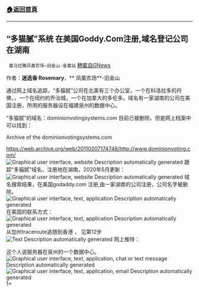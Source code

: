 ###  [:house:返回首頁](https://github.com/ourhimalayas/txt)
---

## “多猫腻”系统 在美国Goddy.Com注册,域名登记公司在湖南
` 喜马拉雅凤凰农场–旧金山-金喜站` [轉載自GNews](https://gnews.org/zh-hans/592081/)

作者：**迷迭香 Rosemary**，** 凤凰农场**-旧金山

通过网上域名追踪，“多猫腻”公司在北美有三个办公室，一个在科洛拉多的丹佛，，一个在纽约的乔治城，一个在加拿大的多伦多。域名有一家湖南的公司在美国注册，所用的服务器设在福建泉州的数据中心。

“多猫腻”的域名：dominionvotingsystems.com 目前已被删除。但是网上档案中可以找到：

Archive of the dominionvotingsystems.com

https://web.archive.org/web/20110207174748/http://www.dominionvoting.com/
![Graphical user interface, website
Description automatically generated](https://lh4.googleusercontent.com/wKSarosOXUKCrC5kMbZjYPPtfq6S1n5qAIL9niAezU-CMoee40IKA1MVcrGXAMxojafKoLAsUHw_y2s_H39iKWhoFUBvEkaR9f_VCQcElZ8a9XNpBd-NIW7K54GtAed_QH6JvF0)
跟踪“多猫腻”域名，注册地在湖南，2020年5月更新：
![Graphical user interface, website
Description automatically generated](https://lh4.googleusercontent.com/bsKpBBfdVeekAz56nOAKO_5KbgcreYmQJr9CsnbjHKv68LEdPPLId-QAsdBsTcCsV2YqzeAbIUT27ErkruzTYXW7ocT3_qhrXgjBJrXX--7Ugu20XHyu6DncUGjBhnm4V9BO4lY)
域名搜索结果，在美国godaddy.com 注册,由一家湖南的公司注册，公司名字被删除。
![Graphical user interface, text, application
Description automatically generated](https://lh5.googleusercontent.com/eSYFaeGHaJcYoO5tEUf6e9Gy2figDkV0Ph7jgWx4oLUyuv71BjaaZQesZ63rFoVVzP9wu7lAhi1elIiJrRCTNSnZNeCL0XKvAFtqUIsEV5FNPVmOFzBeine1l0C-tfnQefSIer8)
在美国的联系方式：
![Graphical user interface, text, application
Description automatically generated](https://lh6.googleusercontent.com/cLgHYE1FZV4F4klLCeVWhW5brGfQk8_QQBSEvVqIjxKEK0LuW3MNyOZ98RxyTx5Vow2hkqKQD54jPLvmkhP0s-Ncdua2SALgNYF1W4RkGfZ6_XvuVx5URTeyZu7XzfiPJaFkNSM)
从加州traceroute追随到香港 ， 见第12步
![Text
Description automatically generated](https://lh6.googleusercontent.com/LFAlXZRuiw6e7iu_2OxUMNkHlw4GQZSChrF2Vh1DWKABPaNbnuBQ4TYyHXNs47EJRANEXOiqtxaRR-JRXO6tOHeowj8GquKOsDpKyqiRU9bYO27X-LqHSsHv7ihIcMXBudclQZM)
网上推特：

这个人说服务器在泉州的一个数据中心。![Graphical user interface, text, application, chat or text message
Description automatically generated](https://lh3.googleusercontent.com/2nWLUwn-wy3xfo66p8afUOrMmv5uJ5f33zr9qAcb6vQ_v8hLD9-eD7JhURNt4AJtzXqlwhBPf1b7hQcGXg_yppN-jOThELqtmqjQzGzBeaNGR2FE5y5TGZEFtdzgVPfrv9fY_js)
![Graphical user interface, text, application, email
Description automatically generated](https://lh6.googleusercontent.com/HX1ODYdAMhswK8nmAJH5-Wn6vZ1lhAFl7XJ1hBfrdy3BLZ9V4_mSP5xCSLPogC__VXTcG4moD_Dqove0cdbFptLyUMkb-muu5KFjmlqIoZkNGF31g5JIs8cQquFE9oE2ElcgG7k)
1+
